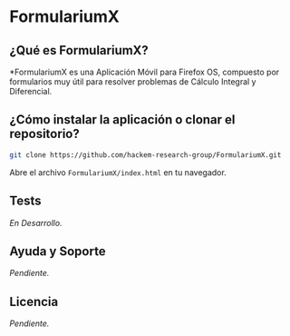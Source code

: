 # FormulariumX

## ¿Qué es FormulariumX?
*FormulariumX es una Aplicación Móvil para Firefox OS, compuesto por formularios muy útil para resolver problemas de Cálculo Integral y Diferencial.

## ¿Cómo instalar la aplicación o clonar el repositorio?

```bash
git clone https://github.com/hackem-research-group/FormulariumX.git
```

Abre el archivo `FormulariumX/index.html` en tu navegador.

## Tests

*En Desarrollo.*

## Ayuda y Soporte

*Pendiente.*

## Licencia

*Pendiente.*

